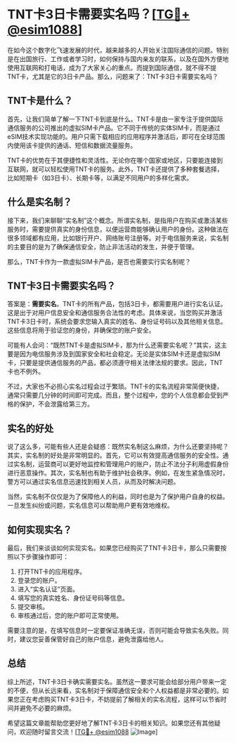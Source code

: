 # TNT卡3日卡需要实名吗？[[TG💪+ @esim1088](https://t.me/s/esim1088)]

在如今这个数字化飞速发展的时代，越来越多的人开始关注国际通信的问题。特别是在出国旅行、工作或者学习时，如何保持与国内亲友的联系，以及在国外方便地使用互联网和打电话，成为了大家关心的重点。而提到国际通信，就不得不提TNT卡，尤其是它的3日卡产品。那么，问题来了：TNT卡3日卡需要实名吗？

## TNT卡是什么？

首先，让我们简单了解一下TNT卡到底是什么。TNT卡是由一家专注于提供国际通信服务的公司推出的虚拟SIM卡产品。它不同于传统的实体SIM卡，而是通过eSIM技术实现功能的。用户只需下载相应的应用程序并激活后，即可在全球范围内使用该卡提供的通话、短信和数据流量服务。

TNT卡的优势在于其便捷性和灵活性。无论你在哪个国家或地区，只要能连接到互联网，就可以轻松使用TNT卡的服务。此外，TNT卡还提供了多种套餐选择，比如短期卡（如3日卡）、长期卡等，以满足不同用户的多样化需求。

## 什么是实名制？

接下来，我们来聊聊“实名制”这个概念。所谓实名制，是指用户在购买或激活某些服务时，需要提供真实的身份信息，以便运营商能够确认用户的身份。这种做法在很多领域都有应用，比如银行开户、网络账号注册等。对于电信服务来说，实名制的主要目的是为了确保通信安全，防止非法活动的发生，并便于管理。

那么，TNT卡作为一款虚拟SIM卡产品，是否也需要实行实名制呢？

## TNT卡3日卡需要实名吗？

答案是：**需要实名**。TNT卡的所有产品，包括3日卡，都需要用户进行实名认证。这是出于对用户信息安全和通信服务合法性的考虑。具体来说，当您购买并激活TNT卡3日卡时，系统会要求您输入真实的姓名、身份证号码以及其他相关信息。这些信息将用于验证您的身份，并确保您的账户安全。

可能有人会问：“既然TNT卡是虚拟SIM卡，那为什么还需要实名呢？”其实，这主要是因为电信服务涉及到国家安全和社会稳定。无论是实体SIM卡还是虚拟SIM卡，只要是提供通信服务的产品，都必须遵守相关法律法规的要求。因此，TNT卡也不例外。

不过，大家也不必担心实名过程会过于繁琐。TNT卡的实名流程非常简便快捷，通常只需要几分钟的时间即可完成。而且，整个过程中，您的个人信息都会受到严格的保护，不会泄露给第三方。

## 实名的好处

说了这么多，可能有些人还是会疑惑：既然实名制这么麻烦，为什么还要坚持呢？其实，实名制的好处是非常明显的。首先，它可以有效提高通信服务的安全性。通过实名制，运营商可以更好地监控和管理用户的账户，防止不法分子利用虚假身份进行恶意操作。其次，实名制也有助于维护社会秩序。例如，在发生紧急情况时，警方可以通过实名信息迅速找到相关人员，从而及时解决问题。

当然，实名制不仅仅是为了保障他人的利益，同时也是为了保护用户自身的权益。一旦发生纠纷或问题，实名信息可以帮助用户更有效地维权。

## 如何实现实名？

最后，我们来谈谈如何实现实名。如果您已经购买了TNT卡3日卡，那么只需要按照以下步骤操作即可：

1. 打开TNT卡的应用程序。
2. 登录您的账户。
3. 进入“实名认证”页面。
4. 填写您的真实姓名、身份证号码等信息。
5. 提交审核。
6. 审核通过后，您的账户即可正常使用。

需要注意的是，在填写信息时一定要保证准确无误，否则可能会导致实名失败。同时，建议您妥善保管好自己的账户信息，避免泄露给他人。

## 总结

综上所述，TNT卡3日卡确实需要实名。虽然这一要求可能会给部分用户带来一定的不便，但从长远来看，实名制对于保障通信安全和个人权益都是非常必要的。如果您正在考虑购买TNT卡3日卡，不妨提前了解相关的实名流程，这样可以节省时间并避免不必要的麻烦。

希望这篇文章能帮助您更好地了解TNT卡3日卡的相关知识。如果您还有其他疑问，欢迎随时留言交流！[[TG💪+ @esim1088](https://t.me/s/esim1088) ![Image](https://i.postimg.cc/4NQfJmqS/Snipaste-2025-05-13-00-14-12.png)]